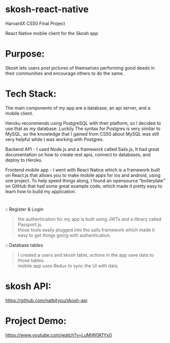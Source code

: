 # skosh-react-native
HarvardX CS50 Final Project

React Native mobile client for the Skosh app

# Purpose:
Skosh lets users post pictures of themselves performing good deeds in their communities and encourage others to do the same. 


# Tech Stack:
The main components of my app are a database, an api server, and a mobile client.

Heroku recommends using PostgreSQL with their platform, so I decided to use that as my database.
Luckily The syntax for Postgres is very similar to MySQL, so the knowledge that I gained from CS50 about MySQL was still very helpful while I was working with Postgres.

Backend API - I used Node.js and a framework called Sails.js, It had great documentation on how to create rest apis, connect to databases, and deploy to Heroku. 

Frontend mobile app -  I went with React Natice which is a framework built on React.js that allows you to make mobile apps for ios and android, using one project.
To help speed things along, I found an opensource “boilerplate” on GitHub that had some great example code, which made it pretty easy to learn how to build my application.

# 

:: Register & Login
> the authentication for my app is built using JWTs and a library called Passport.js. <br/>
> those tools easily plugged into the sails framework which made it easy to get things going with authentication.

:: Database tables
> I created a users and skosh table, actions in the app save data to those tables. <br/>
> mobile app uses Redux to sync the UI with data.


# skosh API: 
https://github.com/natbityou/skosh-api

# Project Demo: 
https://www.youtube.com/watch?v=LuMjW0KfYx0
